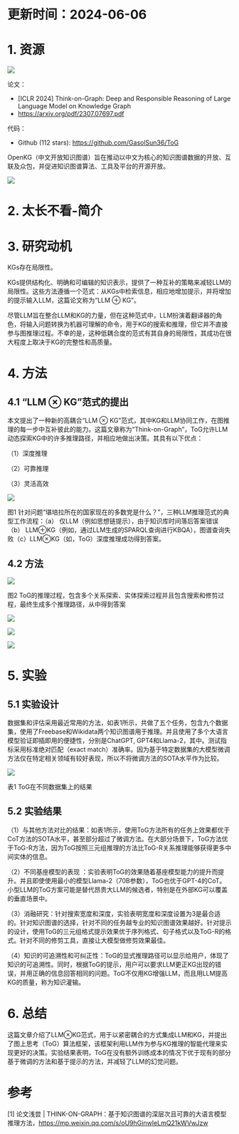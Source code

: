 # 更新时间：2024-06-06

# 1. 资源

![](.04_Think_on_Graph_images/论文.png)

论文：
- [ICLR 2024] Think-on-Graph: Deep and Responsible Reasoning of Large Language Model on Knowledge Graph
- https://arxiv.org/pdf/2307.07697.pdf

代码：
- Github (112 stars): https://github.com/GasolSun36/ToG

OpenKG（中文开放知识图谱）旨在推动以中文为核心的知识图谱数据的开放、互联及众包，并促进知识图谱算法、工具及平台的开源开放。

![](.04_Think_on_Graph_images/openKG.png)

# 2. 太长不看-简介


# 3. 研究动机

KGs存在局限性。

KGs提供结构化、明确和可编辑的知识表示，提供了一种互补的策略来减轻LLM的局限性。这些方法遵循一个范式：从KGs中检索信息，相应地增加提示，并将增加的提示输入LLM，这篇论文称为“LLM ⊕ KG”。

尽管LLM旨在整合LLM和KG的力量，但在这种范式中，LLM扮演着翻译器的角色，将输入问题转换为机器可理解的命令，用于KG的搜索和推理，但它并不直接参与图推理过程。不幸的是，这种低耦合度的范式有其自身的局限性，其成功在很大程度上取决于KG的完整性和高质量。

# 4. 方法

## 4.1 “LLM ⊗ KG”范式的提出

本文提出了一种新的高耦合“LLM ⊗ KG”范式，其中KG和LLM协同工作，在图推理的每一步中互补彼此的能力。这篇文章称为“Think-on-Graph”，ToG允许LLM动态探索KG中的许多推理路径，并相应地做出决策。其具有以下优点：

（1）深度推理

（2）可靠推理

（3）灵活高效

![](.04_Think_on_Graph_images/KG图.png)

图1  针对问题“堪培拉所在的国家现在的多数党是什么？”，三种LLM推理范式的典型工作流程：（a） 仅LLM（例如思想链提示），由于知识库时间落后答案错误（b） LLM⊕KG（例如，通过LLM生成的SPARQL查询进行KBQA），图谱查询失败（c）LLM⊗KG（如，ToG）深度推理成功得到答案。

## 4.2 方法

![](.04_Think_on_Graph_images/KG图1.png)

图2 ToG的推理过程，包含多个关系探索、实体探索过程并且包含搜索和修剪过程，最终生成多个推理路径，从中得到答案

![](.04_Think_on_Graph_images/toG图.png)

![](.04_Think_on_Graph_images/toG图1.png)

![](.04_Think_on_Graph_images/toG图3.png)

# 5. 实验

## 5.1 实验设计

数据集和评估采用最近常用的方法，如表1所示，共做了五个任务，包含九个数据集，使用了Freebase和Wikidata两个知识图谱用于推理。并且使用了多个大语言模型验证即插即用的便捷性，分别是ChatGPT, GPT4和Llama-2，其中。测试指标采用标准绝对匹配（exact match）准确率。因为基于特定数据集的大模型微调方法仅在特定相关领域有较好表现，所以不将微调方法的SOTA水平作为比较。

![](.04_Think_on_Graph_images/实验结果1.png)

表1 ToG在不同数据集上的结果

## 5.2 实验结果

（1）与其他方法对比的结果：如表1所示，使用ToG方法所有的任务上效果都优于CoT方法的SOTA水平，甚至部分超过了微调方法。在大部分场景下，ToG方法优于ToG-R方法，因为ToG按照三元组推理的方法比ToG-R关系推理能够获得更多中间实体的信息。

（2）不同基座模型的表现 ：实验表明ToG的效果随着基座模型能力的提升而提升。并且即使使用最小的模型Llama-2（70B参数），ToG也优于GPT-4的CoT。小型LLM的ToG方案可能是替代昂贵大LLM的候选者，特别是在外部KG可以覆盖的垂直场景中。

（3）消融研究：针对搜索宽度和深度，实验表明宽度和深度设置为3是最合适的。针对知识图谱的选择，针对不同的任务越专业的知识图谱效果越好。针对提示的设计，使用ToG的三元组格式提示效果优于序列格式、句子格式以及ToG-R的格式。针对不同的修剪工具，直接让大模型做修剪效果最佳。

（4）知识的可追溯性和可纠正性：ToG的显式推理路径可以显示给用户，体现了知识的可追溯性。同时，根据ToG的提示，用户可以要求LLM更正KG出现的错误，并用正确的信息回答相同的问题。ToG不仅用KG增强LLM，而且用LLM提高KG的质量，称为知识灌输。

# 6. 总结

这篇文章介绍了LLM⊗KG范式，用于以紧密耦合的方式集成LLM和KG，并提出了图上思考（ToG）算法框架，该框架利用LLM作为参与KG推理的智能代理来实现更好的决策。实验结果表明，ToG在没有额外训练成本的情况下优于现有的部分基于微调的方法和基于提示的方法，并减轻了LLM的幻觉问题。

# 参考

[1] 论文浅尝 | THINK-ON-GRAPH：基于知识图谱的深层次且可靠的大语言模型推理方法，https://mp.weixin.qq.com/s/oU9hGinwIeLmQ21kWVwJzw